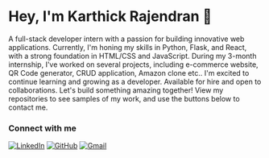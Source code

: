 # Hey, I'm Karthick Rajendran 👋
A full-stack developer intern with a passion for building innovative web applications. Currently, I'm honing my skills in Python, Flask, and React, with a strong foundation in HTML/CSS and JavaScript. During my 3-month internship, I've worked on several projects, including e-commerce website, QR Code generator, CRUD application, Amazon clone etc.. I'm excited to continue learning and growing as a developer. Available for hire and open to collaborations. Let's build something amazing together! View my repositories to see samples of my work, and use the buttons below to contact me.

### Connect with me
[![LinkedIn](https://img.shields.io/badge/LinkedIn-0077B5?style=for-the-badge&logo=linkedin&logoColor=white)](www.linkedin.com/in/karthick-r-bba7a931b)
[![GitHub](https://img.shields.io/badge/GitHub-181717?style=for-the-badge&logo=github&logoColor=white)](https://github.com/your_github_username)
[![Gmail](https://img.shields.io/badge/Gmail-D14836?style=for-the-badge&logo=gmail&logoColor=white)](mailto:karthitech.mca22@gmail.com)
